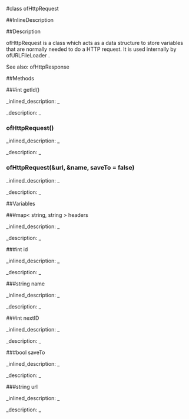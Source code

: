 #class ofHttpRequest


<!--
_visible: True_
_advanced: False_
_istemplated: False_
-->

##InlineDescription






##Description

ofHttpRequest is a class which acts as a data structure to store variables that are normally needed to do a HTTP request. It is used internally by ofURLFileLoader .

See also: ofHttpResponse





##Methods



###int getId()

<!--
_syntax: getId()_
_name: getId_
_returns: int_
_returns_description: _
_parameters: _
_access: public_
_version_started: 0.9.0_
_version_deprecated: _
_summary: _
_constant: False_
_static: False_
_visible: True_
_advanced: False_
-->

_inlined_description: _








_description: _







<!----------------------------------------------------------------------------->

### ofHttpRequest()

<!--
_syntax: ofHttpRequest()_
_name: ofHttpRequest_
_returns: _
_returns_description: _
_parameters: _
_access: public_
_version_started: 007_
_version_deprecated: _
_summary: _
_constant: False_
_static: False_
_visible: True_
_advanced: False_
-->

_inlined_description: _








_description: _








<!----------------------------------------------------------------------------->

### ofHttpRequest(&url, &name, saveTo = false)

<!--
_syntax: ofHttpRequest(&url, &name, saveTo = false)_
_name: ofHttpRequest_
_returns: _
_returns_description: _
_parameters: const string &url, const string &name, bool saveTo=false_
_access: public_
_version_started: 007_
_version_deprecated: _
_summary: _
_constant: False_
_static: False_
_visible: True_
_advanced: False_
-->

_inlined_description: _








_description: _








<!----------------------------------------------------------------------------->

##Variables



###map< string, string > headers

<!--
_name: headers_
_type: map< string, string >_
_access: public_
_version_started: 0.9.0_
_version_deprecated: _
_summary: _
_visible: True_
_constant: False_
_advanced: False_
-->

_inlined_description: _


_description: _







<!----------------------------------------------------------------------------->

###int id

<!--
_name: id_
_type: int_
_access: private_
_version_started: 007_
_version_deprecated: _
_summary: _
_visible: True_
_constant: True_
_advanced: False_
-->

_inlined_description: _


_description: _








<!----------------------------------------------------------------------------->

###string name

<!--
_name: name_
_type: string_
_access: public_
_version_started: 007_
_version_deprecated: _
_summary: _
_visible: True_
_constant: True_
_advanced: False_
-->

_inlined_description: _


_description: _








<!----------------------------------------------------------------------------->

###int nextID

<!--
_name: nextID_
_type: int_
_access: private_
_version_started: 007_
_version_deprecated: _
_summary: _
_visible: True_
_constant: True_
_advanced: False_
-->

_inlined_description: _


_description: _








<!----------------------------------------------------------------------------->

###bool saveTo

<!--
_name: saveTo_
_type: bool_
_access: public_
_version_started: 007_
_version_deprecated: _
_summary: _
_visible: True_
_constant: True_
_advanced: False_
-->

_inlined_description: _


_description: _








<!----------------------------------------------------------------------------->

###string url

<!--
_name: url_
_type: string_
_access: public_
_version_started: 007_
_version_deprecated: _
_summary: _
_visible: True_
_constant: True_
_advanced: False_
-->

_inlined_description: _


_description: _








<!----------------------------------------------------------------------------->


